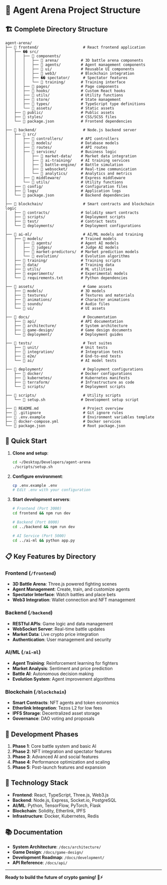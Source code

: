# 📁 Agent Arena Project Structure

## 🏗️ Complete Directory Structure

```
agent-arena/
├── 📁 frontend/                    # React frontend application
│   ├── �� src/
│   │   ├── 📁 components/
│   │   │   ├── 📁 arena/          # 3D battle arena components
│   │   │   ├── 📁 agents/         # Agent management components
│   │   │   ├── 📁 ui/             # Reusable UI components
│   │   │   ├── 📁 web3/           # Blockchain integration
│   │   │   ├── �� spectator/      # Spectator features
│   │   │   └── 📁 training/       # Training interface
│   │   ├── 📁 pages/              # Page components
│   │   ├── 📁 hooks/              # Custom React hooks
│   │   ├── 📁 utils/              # Utility functions
│   │   ├── 📁 store/              # State management
│   │   ├── 📁 types/              # TypeScript type definitions
│   │   └── 📁 assets/             # Static assets
│   ├── 📁 public/                 # Public assets
│   ├── 📁 styles/                 # CSS/SCSS files
│   └── 📄 package.json            # Frontend dependencies
│
├── 📁 backend/                     # Node.js backend server
│   ├── 📁 src/
│   │   ├── 📁 controllers/        # API controllers
│   │   ├── 📁 models/             # Database models
│   │   ├── 📁 routes/             # API routes
│   │   ├── 📁 services/           # Business logic
│   │   │   ├── 📁 market-data/    # Market data integration
│   │   │   ├── 📁 ai-training/    # AI training services
│   │   │   ├── 📁 battle-engine/  # Battle simulation
│   │   │   ├── 📁 websocket/      # Real-time communication
│   │   │   └── 📁 analytics/      # Analytics and metrics
│   │   ├── 📁 middleware/         # Express middleware
│   │   └── 📁 utils/              # Utility functions
│   ├── 📁 config/                 # Configuration files
│   ├── 📁 logs/                   # Application logs
│   └── 📄 package.json            # Backend dependencies
│
├── 📁 blockchain/                  # Smart contracts and blockchain logic
│   ├── 📁 contracts/              # Solidity smart contracts
│   ├── 📁 scripts/                # Deployment scripts
│   ├── 📁 test/                   # Contract tests
│   └── 📁 deployments/            # Deployment configurations
│
├── 📁 ai-ml/                       # AI/ML models and training
│   ├── 📁 models/                 # Trained models
│   │   ├── 📁 agents/             # Agent AI models
│   │   ├── 📁 judges/             # Judge AI models
│   │   ├── 📁 market-predictors/  # Market prediction models
│   │   └── 📁 evolution/          # Evolution algorithms
│   ├── 📁 training/               # Training scripts
│   ├── 📁 data/                   # Training data
│   ├── 📁 utils/                  # ML utilities
│   ├── 📁 experiments/            # Experimental models
│   └── 📄 requirements.txt        # Python dependencies
│
├── 📁 assets/                      # Game assets
│   ├── 📁 models/                 # 3D models
│   ├── 📁 textures/               # Textures and materials
│   ├── 📁 animations/             # Character animations
│   ├── 📁 sounds/                 # Audio files
│   └── 📁 ui/                     # UI assets
│
├── 📁 docs/                        # Documentation
│   ├── 📁 api/                    # API documentation
│   ├── 📁 architecture/           # System architecture
│   ├── 📁 game-design/            # Game design documents
│   └── 📁 deployment/             # Deployment guides
│
├── 📁 tests/                       # Test suites
│   ├── 📁 unit/                   # Unit tests
│   ├── 📁 integration/            # Integration tests
│   ├── 📁 e2e/                    # End-to-end tests
│   └── 📁 ai/                     # AI model tests
│
├── 📁 deployment/                  # Deployment configurations
│   ├── 📁 docker/                 # Docker configurations
│   ├── 📁 kubernetes/             # Kubernetes manifests
│   ├── 📁 terraform/              # Infrastructure as code
│   └── 📁 scripts/                # Deployment scripts
│
├── 📁 scripts/                     # Utility scripts
│   └── 📄 setup.sh                # Development setup script
│
├── 📄 README.md                    # Project overview
├── 📄 .gitignore                   # Git ignore rules
├── 📄 .env.example                 # Environment variables template
├── 📄 docker-compose.yml           # Docker services
└── 📄 package.json                 # Root package.json
```

## 🚀 Quick Start

1. **Clone and setup**:
   ```bash
   cd ~/Desktop/Developers/agent-arena
   ./scripts/setup.sh
   ```

2. **Configure environment**:
   ```bash
   cp .env.example .env
   # Edit .env with your configuration
   ```

3. **Start development servers**:
   ```bash
   # Frontend (Port 3000)
   cd frontend && npm run dev
   
   # Backend (Port 8000)
   cd ../backend && npm run dev
   
   # AI Service (Port 5000)
   cd ../ai-ml && python app.py
   ```

## 📋 Key Features by Directory

### Frontend (`/frontend`)
- **3D Battle Arena**: Three.js powered fighting scenes
- **Agent Management**: Create, train, and customize agents
- **Spectator Interface**: Watch battles and place bets
- **Web3 Integration**: Wallet connection and NFT management

### Backend (`/backend`)
- **RESTful APIs**: Game logic and data management
- **WebSocket Server**: Real-time battle updates
- **Market Data**: Live crypto price integration
- **Authentication**: User management and security

### AI/ML (`/ai-ml`)
- **Agent Training**: Reinforcement learning for fighters
- **Market Analysis**: Sentiment and price prediction
- **Battle AI**: Autonomous decision making
- **Evolution System**: Agent improvement algorithms

### Blockchain (`/blockchain`)
- **Smart Contracts**: NFT agents and token economics
- **Etherlink Integration**: Tezos L2 for low fees
- **IPFS Storage**: Decentralized asset storage
- **Governance**: DAO voting and proposals

## 🎯 Development Phases

1. **Phase 1**: Core battle system and basic AI
2. **Phase 2**: NFT integration and spectator features
3. **Phase 3**: Advanced AI and social features
4. **Phase 4**: Performance optimization and scaling
5. **Phase 5**: Post-launch features and expansion

## 🔧 Technology Stack

- **Frontend**: React, TypeScript, Three.js, Web3.js
- **Backend**: Node.js, Express, Socket.io, PostgreSQL
- **AI/ML**: Python, TensorFlow, PyTorch, Flask
- **Blockchain**: Solidity, Etherlink, IPFS
- **Infrastructure**: Docker, Kubernetes, Redis

## 📚 Documentation

- **System Architecture**: `/docs/architecture/`
- **Game Design**: `/docs/game-design/`
- **Development Roadmap**: `/docs/development/`
- **API Reference**: `/docs/api/`

---

**Ready to build the future of crypto gaming! 🥊⚡**
